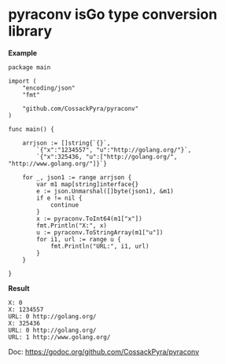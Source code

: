 # pyraconv isGo type conversion library

__Example__

    package main
    
    import (
    	"encoding/json"
    	"fmt"
    
    	"github.com/CossackPyra/pyraconv"
    )
    
    func main() {
    
    	arrjson := []string{`{}`,
    		`{"x":"1234557", "u":"http://golang.org/"}`,
    		`{"x":325436, "u":["http://golang.org/", "http://www.golang.org/"]}`}
    
    	for _, json1 := range arrjson {
    		var m1 map[string]interface{}
    		e := json.Unmarshal([]byte(json1), &m1)
    		if e != nil {
    			continue
    		}
    		x := pyraconv.ToInt64(m1["x"])
    		fmt.Println("X:", x)
    		u := pyraconv.ToStringArray(m1["u"])
    		for i1, url := range u {
    			fmt.Println("URL:", i1, url)
    		}
    	}
    
    }

__Result__

    X: 0
    X: 1234557
    URL: 0 http://golang.org/
    X: 325436
    URL: 0 http://golang.org/
    URL: 1 http://www.golang.org/


Doc: https://godoc.org/github.com/CossackPyra/pyraconv
